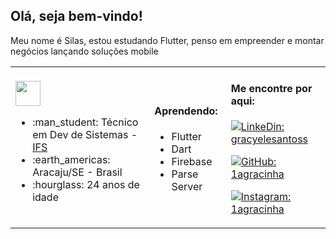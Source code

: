 <h2> Olá, seja bem-vindo! </h2>
<p>Meu nome é Silas, estou estudando Flutter, penso em empreender e montar negócios lançando soluções mobile</i></p>
<table> <tr>
                 <td>
                            <img src="https://media.giphy.com/media/xU0iLb3NZpsWF9Ac8y/giphy.gif" height="40">
                    <ul>
                        <li>:man_student: Técnico em Dev de Sistemas - <a href="https://ifs.edu.br/">IFS</a> </li>
                        <li>:earth_americas: Aracaju/SE - Brasil</li>
                       <li>:hourglass: 24 anos de idade</li>
                   </ul>
                 </td>
                 <td>
                         <h4>  Aprendendo: </h4>
                   <ul>
                      <li>Flutter</li>
                      <li>Dart</li>
                      <li>Firebase</li>
                      <li>Parse Server</li>
                   </ul>
                </td>
                <td>
                     <h4>Me encontre por aqui: </h4>
                    
[![LinkeDin: gracyelesantoss](https://img.shields.io/badge/-silasalmeida-blue?style=flat-rounded&logo=Linkedin&logoColor=white&link=https://www.linkedin.com/in/silasalmeida-42790019b/)](https://www.linkedin.com/in/silasalmeida/42790019b)

[![GitHub: 1agracinha](https://img.shields.io/github/followers/silasalmeida?label=silas-almeida&style=social)](https://github.com/silas-almeida)

[![Instagram: 1agracinha](https://img.shields.io/badge/-@silas.almeida-deeppink?style=flat-rounded&logo=Instagram&logoColor=white&link=https://www.instragram.com/silas.almeida/)](https://www.instagram.com/silas.almeida/)
                 </td>
</tr></table>
